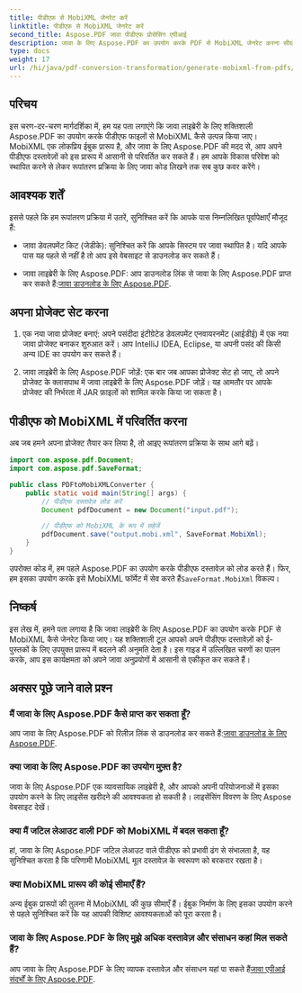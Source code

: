```yaml
---
title: पीडीएफ़ से MobiXML जेनरेट करें
linktitle: पीडीएफ़ से MobiXML जेनरेट करें
second_title: Aspose.PDF जावा पीडीएफ प्रोसेसिंग एपीआई
description: जावा के लिए Aspose.PDF का उपयोग करके PDF से MobiXML जेनरेट करना सीखें। कोड उदाहरणों के साथ चरण-दर-चरण मार्गदर्शिका। पीडीएफ को निर्बाध रूप से MobiXML प्रारूप में परिवर्तित करें।
type: docs
weight: 17
url: /hi/java/pdf-conversion-transformation/generate-mobixml-from-pdfs/
---
```


## परिचय

इस चरण-दर-चरण मार्गदर्शिका में, हम यह पता लगाएंगे कि जावा लाइब्रेरी के लिए शक्तिशाली Aspose.PDF का उपयोग करके पीडीएफ फाइलों से MobiXML कैसे उत्पन्न किया जाए। MobiXML एक लोकप्रिय ईबुक प्रारूप है, और जावा के लिए Aspose.PDF की मदद से, आप अपने पीडीएफ दस्तावेज़ों को इस प्रारूप में आसानी से परिवर्तित कर सकते हैं। हम आपके विकास परिवेश को स्थापित करने से लेकर रूपांतरण प्रक्रिया के लिए जावा कोड लिखने तक सब कुछ कवर करेंगे।

## आवश्यक शर्तें

इससे पहले कि हम रूपांतरण प्रक्रिया में उतरें, सुनिश्चित करें कि आपके पास निम्नलिखित पूर्वापेक्षाएँ मौजूद हैं:

- जावा डेवलपमेंट किट (जेडीके): सुनिश्चित करें कि आपके सिस्टम पर जावा स्थापित है। यदि आपके पास यह पहले से नहीं है तो आप इसे वेबसाइट से डाउनलोड कर सकते हैं।

-  जावा लाइब्रेरी के लिए Aspose.PDF: आप डाउनलोड लिंक से जावा के लिए Aspose.PDF प्राप्त कर सकते हैं:[जावा डाउनलोड के लिए Aspose.PDF](https://releases.aspose.com/pdf/java/).

## अपना प्रोजेक्ट सेट करना

1. एक नया जावा प्रोजेक्ट बनाएं: अपने पसंदीदा इंटीग्रेटेड डेवलपमेंट एनवायरनमेंट (आईडीई) में एक नया जावा प्रोजेक्ट बनाकर शुरुआत करें। आप IntelliJ IDEA, Eclipse, या अपनी पसंद की किसी अन्य IDE का उपयोग कर सकते हैं।

2. जावा लाइब्रेरी के लिए Aspose.PDF जोड़ें: एक बार जब आपका प्रोजेक्ट सेट हो जाए, तो अपने प्रोजेक्ट के क्लासपाथ में जावा लाइब्रेरी के लिए Aspose.PDF जोड़ें। यह आमतौर पर आपके प्रोजेक्ट की निर्भरता में JAR फ़ाइलों को शामिल करके किया जा सकता है।

## पीडीएफ को MobiXML में परिवर्तित करना

अब जब हमने अपना प्रोजेक्ट तैयार कर लिया है, तो आइए रूपांतरण प्रक्रिया के साथ आगे बढ़ें।

```java
import com.aspose.pdf.Document;
import com.aspose.pdf.SaveFormat;

public class PDFtoMobiXMLConverter {
    public static void main(String[] args) {
        // पीडीएफ दस्तावेज़ लोड करें
        Document pdfDocument = new Document("input.pdf");

        // पीडीएफ को MobiXML के रूप में सहेजें
        pdfDocument.save("output.mobi.xml", SaveFormat.MobiXml);
    }
}
```

 उपरोक्त कोड में, हम पहले Aspose.PDF का उपयोग करके पीडीएफ दस्तावेज़ को लोड करते हैं। फिर, हम इसका उपयोग करके इसे MobiXML फॉर्मेट में सेव करते हैं`SaveFormat.MobiXml` विकल्प।

## निष्कर्ष

इस लेख में, हमने पता लगाया है कि जावा लाइब्रेरी के लिए Aspose.PDF का उपयोग करके PDF से MobiXML कैसे जेनरेट किया जाए। यह शक्तिशाली टूल आपको अपने पीडीएफ दस्तावेज़ों को ई-पुस्तकों के लिए उपयुक्त प्रारूप में बदलने की अनुमति देता है। इस गाइड में उल्लिखित चरणों का पालन करके, आप इस कार्यक्षमता को अपने जावा अनुप्रयोगों में आसानी से एकीकृत कर सकते हैं।

## अक्सर पूछे जाने वाले प्रश्न

### मैं जावा के लिए Aspose.PDF कैसे प्राप्त कर सकता हूँ?

 आप जावा के लिए Aspose.PDF को रिलीज़ लिंक से डाउनलोड कर सकते हैं:[जावा डाउनलोड के लिए Aspose.PDF](https://releases.aspose.com/pdf/java/).

### क्या जावा के लिए Aspose.PDF का उपयोग मुफ़्त है?

जावा के लिए Aspose.PDF एक व्यावसायिक लाइब्रेरी है, और आपको अपनी परियोजनाओं में इसका उपयोग करने के लिए लाइसेंस खरीदने की आवश्यकता हो सकती है। लाइसेंसिंग विवरण के लिए Aspose वेबसाइट देखें।

### क्या मैं जटिल लेआउट वाली PDF को MobiXML में बदल सकता हूँ?

हां, जावा के लिए Aspose.PDF जटिल लेआउट वाले पीडीएफ को प्रभावी ढंग से संभालता है, यह सुनिश्चित करता है कि परिणामी MobiXML मूल दस्तावेज़ के स्वरूपण को बरकरार रखता है।

### क्या MobiXML प्रारूप की कोई सीमाएँ हैं?

अन्य ईबुक प्रारूपों की तुलना में MobiXML की कुछ सीमाएँ हैं। ईबुक निर्माण के लिए इसका उपयोग करने से पहले सुनिश्चित करें कि यह आपकी विशिष्ट आवश्यकताओं को पूरा करता है।

### जावा के लिए Aspose.PDF के लिए मुझे अधिक दस्तावेज़ और संसाधन कहां मिल सकते हैं?

 आप जावा के लिए Aspose.PDF के लिए व्यापक दस्तावेज़ और संसाधन यहां पा सकते हैं[जावा एपीआई संदर्भों के लिए Aspose.PDF](https://reference.aspose.com/pdf/java/).